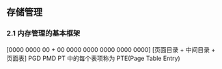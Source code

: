 ## 存储管理

### 2.1 内存管理的基本框架

[0000 0000 00 + 00 0000 0000 0000 0000 0000]
[页面目录 + 中间目录 + 页面表]
PGD      PMD       PT 中的每个表项称为 PTE(Page Table Entry)